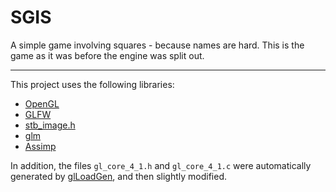 # SGIS
A simple game involving squares - because names are hard.
This is the game as it was before the engine was split out.

---
This project uses the following libraries:
* [OpenGL](https://www.opengl.org/)
* [GLFW](http://www.glfw.org)
* [stb_image.h](https://github.com/nothings/stb)
* [glm](https://glm.g-truc.net)
* [Assimp](http://assimp.org)

In addition, the files `gl_core_4_1.h` and `gl_core_4_1.c` were automatically generated by [glLoadGen](https://bitbucket.org/alfonse/glloadgen/wiki/Home), and then slightly modified.
